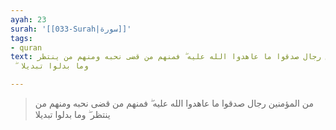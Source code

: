 ```yaml
---
ayah: 23
surah: '[[033-Surah|سورة]]'
tags:
- quran
text: من المؤمنين رجال صدقوا ما عاهدوا الله عليه ۖ فمنهم من قضى نحبه ومنهم من ينتظر
  ۖ وما بدلوا تبديلا

---
```

> من المؤمنين رجال صدقوا ما عاهدوا الله عليه ۖ فمنهم من قضى نحبه ومنهم من ينتظر ۖ وما بدلوا تبديلا
